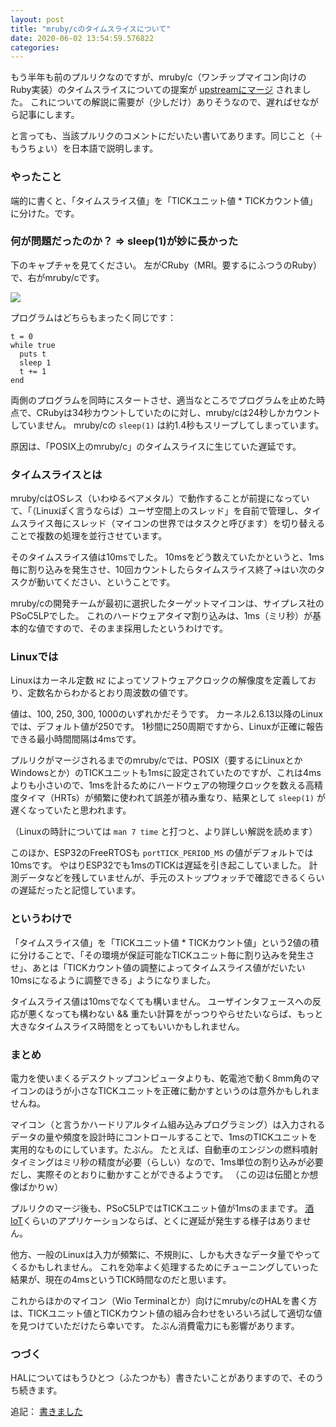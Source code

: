 ```yaml
---
layout: post
title: "mruby/cのタイムスライスについて"
date: 2020-06-02 13:54:59.576822
categories: 
---
```


もう半年も前のプルリクなのですが、mruby/c（ワンチップマイコン向けのRuby実装）のタイムスライスについての提案が [upstreamにマージ](https://github.com/mrubyc/mrubyc/pull/80) されました。
これについての解説に需要が（少しだけ）ありそうなので、遅ればせながら記事にします。

と言っても、当該プルリクのコメントにだいたい書いてあります。同じこと（＋もうちょい）を日本語で説明します。

### やったこと

端的に書くと、「タイムスライス値」を「TICKユニット値 * TICKカウント値」に分けた。です。

### 何が問題だったのか？ => sleep(1)が妙に長かった

下のキャプチャを見てください。
左がCRuby（MRI。要するにふつうのRuby）で、右がmruby/cです。

![](https://user-images.githubusercontent.com/8454208/70614570-18f5a500-1c4e-11ea-9998-75578fc6322a.png)

プログラムはどちらもまったく同じです：

```
t = 0
while true
  puts t
  sleep 1
  t += 1
end
```

両側のプログラムを同時にスタートさせ、適当なところでプログラムを止めた時点で、CRubyは34秒カウントしていたのに対し、mruby/cは24秒しかカウントしていません。
mruby/cの `sleep(1)` は約1.4秒もスリープしてしまっています。

原因は、「POSIX上のmruby/c」のタイムスライスに生じていた遅延です。

### タイムスライスとは

mruby/cはOSレス（いわゆるベアメタル）で動作することが前提になっていて、「（Linuxぽく言うならば）ユーザ空間上のスレッド」を自前で管理し、タイムスライス毎にスレッド（マイコンの世界ではタスクと呼びます）を切り替えることで複数の処理を並行させています。

そのタイムスライス値は10msでした。
10msをどう数えていたかというと、1ms毎に割り込みを発生させ、10回カウントしたらタイムスライス終了→はい次のタスクが動いてください、ということです。

mruby/cの開発チームが最初に選択したターゲットマイコンは、サイプレス社のPSoC5LPでした。
これのハードウェアタイマ割り込みは、1ms（ミリ秒）が基本的な値ですので、そのまま採用したというわけです。

### Linuxでは

Linuxはカーネル定数 `HZ` によってソフトウェアクロックの解像度を定義しており、定数名からわかるとおり周波数の値です。

値は、100, 250, 300, 1000のいずれかだそうです。
カーネル2.6.13以降のLinuxでは、デフォルト値が250です。
1秒間に250周期ですから、Linuxが正確に報告できる最小時間間隔は4msです。

プルリクがマージされるまでのmruby/cでは、POSIX（要するにLinuxとかWindowsとか）のTICKユニットも1msに設定されていたのですが、これは4msよりも小さいので、1msを計るためにハードウェアの物理クロックを数える高精度タイマ（HRTs）が頻繁に使われて誤差が積み重なり、結果として `sleep(1)` が遅くなっていたと思われます。

（Linuxの時計については `man 7 time` と打つと、より詳しい解説を読めます）


このほか、ESP32のFreeRTOSも `portTICK_PERIOD_MS` の値がデフォルトでは10msです。
やはりESP32でも1msのTICKは遅延を引き起こしていました。
計測データなどを残していませんが、手元のストップウォッチで確認できるくらいの遅延だったと記憶しています。

### というわけで

「タイムスライス値」を「TICKユニット値 * TICKカウント値」という2値の積に分けることで、「その環境が保証可能なTICKユニット毎に割り込みを発生させ」、あとは「TICKカウント値の調整によってタイムスライス値がだいたい10msになるように調整できる」ようになりました。

タイムスライス値は10msでなくても構いません。
ユーザインタフェースへの反応が悪くなっても構わない && 重たい計算をがっつりやらせたいならば、もっと大きなタイムスライス時間をとってもいいかもしれません。

### まとめ

電力を使いまくるデスクトップコンピュータよりも、乾電池で動く8mm角のマイコンのほうが小さなTICKユニットを正確に動かすというのは意外かもしれませんね。

マイコン（と言うかハードリアルタイム組み込みプログラミング）は入力されるデータの量や頻度を設計時にコントロールすることで、1msのTICKユニットを実用的なものにしています。たぶん。
たとえば、自動車のエンジンの燃料噴射タイミングはミリ秒の精度が必要（らしい）なので、1ms単位の割り込みが必要だし、実際そのとおりに動かすことができるようです。
（この辺は伝聞とか想像ばかりｗ）


プルリクのマージ後も、PSoC5LPではTICKユニット値が1msのままです。
[酒IoT](/hasumin/RubyLabelJujiAsahi)くらいのアプリケーションならば、とくに遅延が発生する様子はありません。

他方、一般のLinuxは入力が頻繁に、不規則に、しかも大きなデータ量でやってくるかもしれません。
これを効率よく処理するためにチューニングしていった結果が、現在の4msというTICK時間なのだと思います。


これからほかのマイコン（Wio Terminalとか）向けにmruby/cのHALを書く方は、TICKユニット値とTICKカウント値の組み合わせをいろいろ試して適切な値を見つけていただけたら幸いです。
たぶん消費電力にも影響があります。

### つづく

HALについてはもうひとつ（ふたつかも）書きたいことがありますので、そのうち続きます。

追記： [書きました](/hasumin/mrubyc_MRBC_USE_HAL_xxx)

